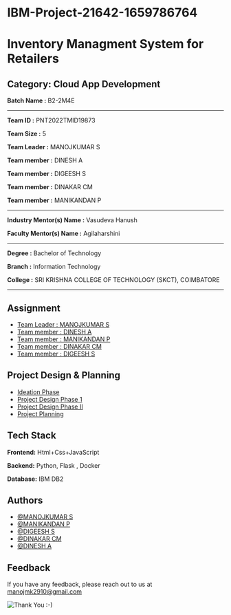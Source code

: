 # IBM-Project-21642-1659786764

# Inventory Managment System for Retailers

## Category: Cloud App Development


**Batch Name :** B2-2M4E

---

**Team ID :** PNT2022TMID19873

**Team Size :** 5

**Team Leader :** MANOJKUMAR S

**Team member :** DINESH A

**Team member :** DIGEESH S

**Team member :** DINAKAR CM

**Team member :** MANIKANDAN P

---
**Industry Mentor(s) Name :** Vasudeva Hanush

**Faculty Mentor(s) Name :** Agilaharshini

---

**Degree	:**	
Bachelor of Technology

**Branch	:**	
Information Technology

**College	:**	
SRI KRISHNA COLLEGE OF TECHNOLOGY (SKCT), COIMBATORE

---





## Assignment  

 - [Team Leader : MANOJKUMAR S](https://github.com/IBM-EPBL/IBM-Project-21642-1659786764/tree/main/Assignments/Manojkumar%20S%20(%20Team%20Leader%20))
 - [Team member : DINESH A](https://github.com/IBM-EPBL/IBM-Project-21642-1659786764/tree/main/Assignments/Dinesh%20A%20(%20Team%20Member%20))
 - [Team member : MANIKANDAN P](https://github.com/IBM-EPBL/IBM-Project-21642-1659786764/tree/main/Assignments/Manikandan%20P%20(%20Team%20Member%20))
 - [Team member : DINAKAR CM](https://github.com/IBM-EPBL/IBM-Project-21642-1659786764/tree/main/Assignments/Dinakar%20CM%20(%20Team%20Member%20))
 - [Team member : DIGEESH S](https://github.com/IBM-EPBL/IBM-Project-21642-1659786764/tree/main/Assignments/Digeesh%20S%20(%20Team%20Member%20))


## Project Design & Planning
- [Ideation Phase](https://github.com/IBM-EPBL/IBM-Project-21642-1659786764/tree/main/Pre-Development/Ideation%20Phase)
- [Project Design Phase 1](https://github.com/IBM-EPBL/IBM-Project-21642-1659786764/tree/main/Pre-Development/Project%20Design%20Phase%20-%20I)
- [Project Design Phase II](https://github.com/IBM-EPBL/IBM-Project-21642-1659786764/tree/main/Pre-Development/Project%20Design%20Phase%20-%20II)
- [Project Planning](https://github.com/IBM-EPBL/IBM-Project-21642-1659786764/tree/main/Pre-Development/Project%20Planning)

## Tech Stack

**Frontend:** Html+Css+JavaScript

**Backend:** Python, Flask , Docker

**Database:** IBM DB2




## Authors

- [@MANOJKUMAR S](https://github.com/manojmkdev)
- [@MANIKANDAN P](https://github.com/manikandan2907)
- [@DIGEESH S](https://github.com/digeesh21)
- [@DINAKAR CM]()
- [@DINESH A](https://github.com/dineshasokan27)



## Feedback

If you have any feedback, please reach out to us at manojmk2910@gmail.com




![Thank You :-)](https://i0.wp.com/paulaspoint.com/wp-content/uploads/2018/04/thank-you.jpg?fit=275%2C183)
